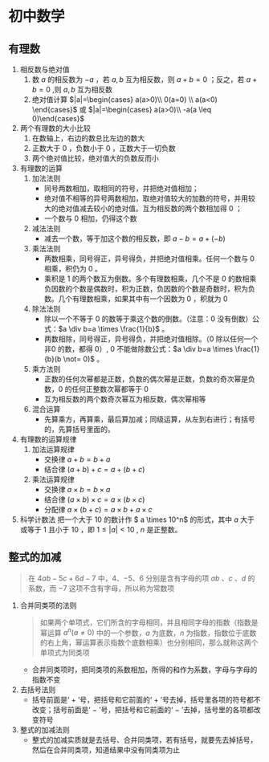 # 初中数学

## 有理数

1. 相反数与绝对值
    1. 数 $a$ 的相反数为 $-a$ ，若 $a,b$ 互为相反数，则 $a+b=0$ ；反之，若 $a+b=0$ ,则 $a,b$ 互为相反数
    2. 绝对值计算 $|a|=\begin{cases} a(a>0)\\ 0(a=0) \\ a(a<0) \end{cases}$ 或 $|a|=\begin{cases} a(a>0)\\ -a(a \leq 0)\end{cases}$
2. 两个有理数的大小比较
    1. 在数轴上，右边的数总比左边的数大
    2. 正数大于 $0$ ，负数小于 $0$ ，正数大于一切负数
    3. 两个绝对值比较，绝对值大的负数反而小
3. 有理数的运算
    1. 加法法则
        - 同号两数相加，取相同的符号，并把绝对值相加；
        - 绝对值不相等的异号两数相加，取绝对值较大的加数的符号，并用较大的绝对值减去较小的绝对值。互为相反数的两个数相加得 $0$ ；
        - 一个数与 $0$ 相加，仍得这个数
    2. 减法法则
        - 减去一个数，等于加这个数的相反数，即 $a-b=a+(-b)$
    3. 乘法法则
        - 两数相乘，同号得正，异号得负，并把绝对值相乘。任何一个数与 $0$ 相乘，积仍为 $0$ 。
        - 乘积是 $1$ 的两个数互为倒数。多个有理数相乘，几个不是 $0$ 的数相乘负因数的个数是偶数时，积为正数，负因数的个数是奇数时，积为负数。几个有理数相乘，如果其中有一个因数为 $0$ ，积就为 $0$
    4. 除法法则
        - 除以一个不等于 0 的数等于乘这个数的倒数。（注意：$0$ 没有倒数）公式：$a \div b=a \times \frac{1}{b}$ 。
        - 两数相除，同号得正，异号得负，并把绝对值相除。（$0$ 除以任何一个非$0$ 的数，都得 $0$）, $0$ 不能做除数公式：$a \div b=a \times \frac{1}{b}(b \not= 0)$ 。
    5. 乘方法则
        - 正数的任何次幂都是正数，负数的偶次幂是正数，负数的奇次幂是负数，$0$ 的任何正整数次幂都等于 0
        - 互为相反数的两个数奇次幂互为相反数，偶次幂相等
    6. 混合运算
        - 先算乘方，再算乘，最后算加减；同级运算，从左到右进行；有括号的，先算括号里面的。
4. 有理数的运算规律
    1. 加法运算规律
        - 交换律 $a+b=b+a$
        - 结合律 $(a+b)+c=a+(b+c)$
    2. 乘法运算规律
        - 交换律 $a \times b = b \times a$
        - 结合律 $(a \times b) \times c = a \times (b \times c)$
        - 分配律 $a \times (b + c) = a \times b + a \times c$
5. 科学计数法
    把一个大于 $10$ 的数计作 $ a \times 10^n$ 的形式，其中 $a$ 大于或等于 $1$ 且小于 $10$ ，即 $1 \leq |a| < 10$ , $n$ 是正整数。

## 整式的加减

> 在 $4ab-5c+6d-7$ 中，$4$、$-5$、$6$ 分别是含有字母的项 $ab$ 、$c$ 、$d$ 的系数，而 $-7$ 这项不含有字母，所以称为常数项

1. 合并同类项的法则
    >如果两个单项式，它们所含的字母相同，并且相同字母的指数（指数是幂运算 $a^n (a \not= 0)$ 中的一个参数，$a$ 为底数，$n$ 为指数，指数位于底数的右上角，幂运算表示指数个底数相乘）也分别相同，那么就称这两个单项式为同类项  
    - 合并同类项时，把同类项的系数相加，所得的和作为系数，字母与字母的指数不变
2. 去括号法则
    - 括号前面是‘ $+$ ’号，把括号和它前面的‘ $+$ ’号去掉，括号里各项的符号都不改变；括号前面是‘ $-$ ’号，把括号和它前面的‘ $-$ ’去掉，括号里的各项都改变符号
3. 整式的加减法则
    - 整式的加减实质就是去括号、合并同类项，若有括号，就要先去掉括号，然后在合并同类项，知道结果中没有同类项为止
